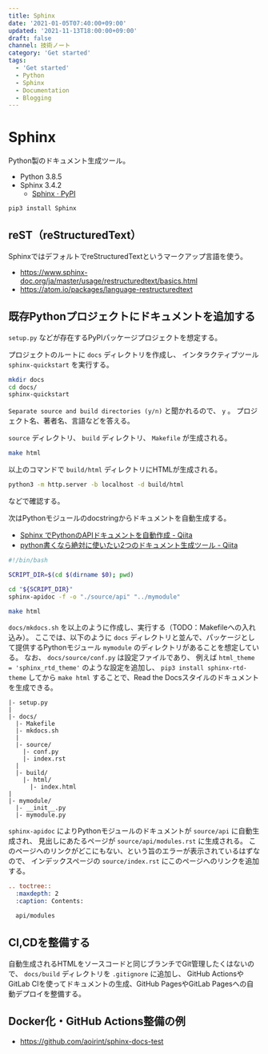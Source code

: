 ```yaml
---
title: Sphinx
date: '2021-01-05T07:40:00+09:00'
updated: '2021-11-13T18:00:00+09:00'
draft: false
channel: 技術ノート
category: 'Get started'
tags:
  - 'Get started'
  - Python
  - Sphinx
  - Documentation
  - Blogging
---
```


# Sphinx

Python製のドキュメント生成ツール。


- Python 3.8.5
- Sphinx 3.4.2
  - [Sphinx · PyPI](https://pypi.org/project/Sphinx/)

```bash
pip3 install Sphinx
```


## reST（reStructuredText）

SphinxではデフォルトでreStructuredTextというマークアップ言語を使う。

- https://www.sphinx-doc.org/ja/master/usage/restructuredtext/basics.html
- https://atom.io/packages/language-restructuredtext


## 既存Pythonプロジェクトにドキュメントを追加する

`setup.py` などが存在するPyPIパッケージプロジェクトを想定する。

プロジェクトのルートに `docs` ディレクトリを作成し、
インタラクティブツール `sphinx-quickstart` を実行する。

```bash
mkdir docs
cd docs/
sphinx-quickstart
```

`Separate source and build directories (y/n)` と聞かれるので、 `y` 。
プロジェクト名、著者名、言語などを答える。

`source` ディレクトリ、 `build` ディレクトリ、 `Makefile` が生成される。

```bash
make html
```

以上のコマンドで `build/html` ディレクトリにHTMLが生成される。

```bash
python3 -m http.server -b localhost -d build/html
```

などで確認する。


次はPythonモジュールのdocstringからドキュメントを自動生成する。

- [Sphinx でPythonのAPIドキュメントを自動作成 - Qiita](https://qiita.com/some-nyan/items/1980198a05c12d90e5c3)
- [python書くなら絶対に使いたい2つのドキュメント生成ツール - Qiita](https://qiita.com/hatsumi3/items/11c5bc835efe713e4767)

```bash
#!/bin/bash

SCRIPT_DIR=$(cd $(dirname $0); pwd)

cd "${SCRIPT_DIR}"
sphinx-apidoc -f -o "./source/api" "../mymodule"

make html
```

`docs/mkdocs.sh` を以上のように作成し、実行する（TODO：Makefileへの入れ込み）。
ここでは、以下のように `docs` ディレクトリと並んで、パッケージとして提供するPythonモジュール `mymodule` のディレクトリがあることを想定している。
なお、 `docs/source/conf.py` は設定ファイルであり、
例えば `html_theme = 'sphinx_rtd_theme'` のような設定を追加し、
`pip3 install sphinx-rtd-theme` してから `make html` することで、Read the Docsスタイルのドキュメントを生成できる。

```
|- setup.py
|
|- docs/
  |- Makefile
  |- mkdocs.sh
  |
  |- source/
    |- conf.py
    |- index.rst
  |
  |- build/
    |- html/
      |- index.html
|
|- mymodule/
  |- __init__.py
  |- mymodule.py
```

`sphinx-apidoc` によりPythonモジュールのドキュメントが `source/api` に自動生成され、
見出しにあたるページが `source/api/modules.rst` に生成される。
このページへのリンクがどこにもない、という旨のエラーが表示されているはずなので、
インデックスページの `source/index.rst` にこのページへのリンクを追加する。

```reStructuredText
.. toctree::
  :maxdepth: 2
  :caption: Contents:

  api/modules
```


## CI,CDを整備する

自動生成されるHTMLをソースコードと同じブランチでGit管理したくはないので、
`docs/build` ディレクトリを `.gitignore` に追加し、
GitHub ActionsやGitLab CIを使ってドキュメントの生成、GitHub PagesやGitLab Pagesへの自動デプロイを整備する。


## Docker化・GitHub Actions整備の例

- https://github.com/aoirint/sphinx-docs-test
